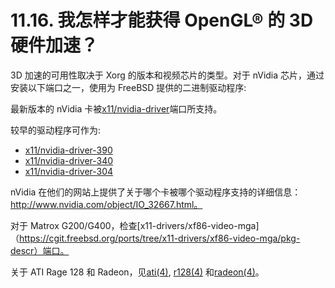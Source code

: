 # 11.16. 我怎样才能获得 OpenGL® 的 3D 硬件加速？

3D 加速的可用性取决于 Xorg 的版本和视频芯片的类型。对于 nVidia 芯片，通过安装以下端口之一，使用为 FreeBSD 提供的二进制驱动程序:

最新版本的 nVidia 卡被[x11/nvidia-driver](https://cgit.freebsd.org/ports/tree/x11/nvidia-driver/pkg-descr)端口所支持。

较早的驱动程序可作为:

- [x11/nvidia-driver-390](https://cgit.freebsd.org/ports/tree/x11/nvidia-driver-390/pkg-descr)
- [x11/nvidia-driver-340](https://cgit.freebsd.org/ports/tree/x11/nvidia-driver-340/pkg-descr)
- [x11/nvidia-driver-304](https://cgit.freebsd.org/ports/tree/x11/nvidia-driver-304/pkg-descr)

nVidia 在他们的网站上提供了关于哪个卡被哪个驱动程序支持的详细信息：http://www.nvidia.com/object/IO_32667.html。

对于 Matrox G200/G400，检查[x11-drivers/xf86-video-mga]（https://cgit.freebsd.org/ports/tree/x11-drivers/xf86-video-mga/pkg-descr）端口。

关于 ATI Rage 128 和 Radeon，见[ati(4)](https://www.freebsd.org/cgi/man.cgi?query=ati&sektion=4&format=html), [r128(4)](https://www.freebsd.org/cgi/man.cgi?query=r128&sektion=4&format=html) 和[radeon(4)](https://www.freebsd.org/cgi/man.cgi?query=radeon&sektion=4&format=html)。
